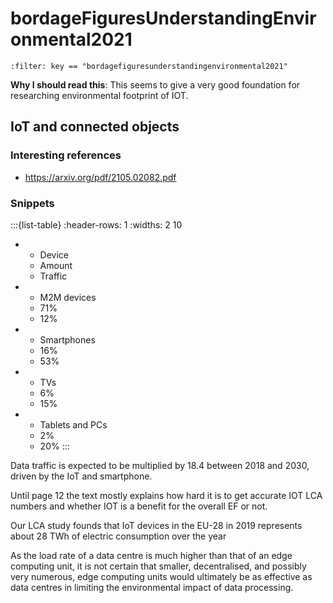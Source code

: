 # bordageFiguresUnderstandingEnvironmental2021

```{bibliography}
:filter: key == "bordagefiguresunderstandingenvironmental2021"
```

**Why I should read this**: This seems to give a very good foundation for researching environmental footprint of IOT.

## IoT and connected objects

### Interesting references

* https://arxiv.org/pdf/2105.02082.pdf

### Snippets

:::{list-table}
   :header-rows: 1
   :widths: 2 10
* - Device
  - Amount
  - Traffic
* - M2M devices
  - 71%
  - 12%
* - Smartphones
  - 16%
  - 53%
* - TVs
  - 6%
  - 15%
* - Tablets and PCs
  - 2%
  - 20%
:::

Data traffic is expected to be multiplied by 18.4 between 2018 and 2030, driven
by the IoT and smartphone.

Until page 12 the text mostly explains how hard it is to get accurate IOT LCA
numbers and whether IOT is a benefit for the overall EF or not. 

Our LCA study founds that IoT devices in the EU-28 in 2019 represents about 28
TWh of electric consumption over the year

As the load rate of a data centre is much higher than that of an edge computing
unit, it is not certain that smaller, decentralised, and possibly very numerous,
edge computing units would ultimately be as effective as data centres in
limiting the environmental impact of data processing.


